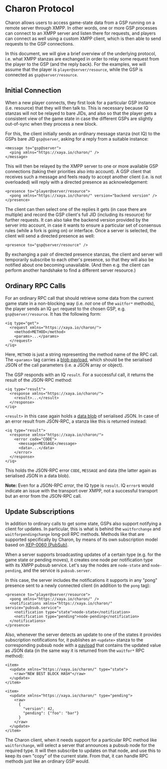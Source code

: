 # Charon Protocol

Charon allows users to access game-state data from a GSP running on a
remote server through XMPP.  In other words, one or more GSP processes
can connect to an XMPP server and listen there for requests, and players
can connect as well using a custom XMPP client, which is then able to
send requests to the GSP connections.

In this document, we will give a brief overview of the underlying
protocol, i.e. what XMPP stanzas are exchanged in order to relay some
request from the player to the GSP (and the reply back).  For the examples,
we will assume that the player is `player@server/resource`, while the GSP
is connected as `gsp@server/resource`.

## Initial Connection

When a new player connects, they first look for a particular GSP instance
(i.e. resource) that they will then talk to.  This is necessary because
IQ stanzas will not be relayed to bare JIDs, and also so that the player
gets a consistent view of the game state in case the different GSPs are
slightly out-of-sync when they process a new block.

For this, the client initially sends an ordinary message stanza (not IQ)
to the GSPs bare JID `gsp@server`, asking for a reply from a suitable instance:

    <message to="gsp@server">
      <ping xmlns="https://xaya.io/charon/" />
    </message>

This will then be relayed by the XMPP server to one or more available GSP
connections (taking their priorities also into account).  A GSP client that
receives such a message and feels ready to accept another client (i.e. is not
overloaded) will reply with a directed presence as acknowledgement:

    <presence to="player@server/resource">
      <pong xmlns="https://xaya.io/charon/" version="backend version" />
    </presence>

The client can then select one of the replies it gets (in case there are
multiple) and record the GSP client's full JID (including its resource)
for further requests.  It can also take the backend version provided by
the server into account, in case it wants to ensure a particular set of
consensus rules (while a fork is going on) or interface.
Once a server is selected, the client will send a directed presence as well:

    <presence to="gsp@server/resource" />

By exchanging a pair of directed presence stanzas, the client and server
will temporarily subscribe to each other's presence, so that they will also
be notified about one becoming unavailable.
(And then e.g. the client can perform another handshake to find a different
server resource.)

## Ordinary RPC Calls

For an ordinary RPC call that should retrieve some data from the
current game state in a non-blocking way (i.e. *not* one of the `waitfor*`
methods), the player sends an IQ `get` request to the chosen GSP,
e.g. `gsp@server/resource`.  It has the following form:

    <iq type="get">
      <request xmlns="https://xaya.io/charon/">
        <method>METHOD</method>
        <params>...</params>
      </request>
    </iq>

Here, `METHOD` is just a string representing the method name of the RPC call.
The `<params>` tag carries a [blob payload](xmldata.md), which should
be the serialised JSON of the call parameters (i.e. a JSON array or object).

The GSP responds with an IQ `result`.  For a successful call, it returns
the result of the JSON-RPC method:

    <iq type="result">
      <response xmlns="https://xaya.io/charon/">
        <result>...</result>
      </response>
    </iq>

`<result>` in this case again holds a [data blob](xmldata.md)
of serialised JSON.  In case of an error result from JSON-RPC,
a stanza like this is returned instead:

    <iq type="result">
      <response xmlns="https://xaya.io/charon/">
        <error code="CODE">
          <message>MESSAGE</message>
          <data>...</data>
        </error>
      </response>
    </iq>

This holds the JSON-RPC error `CODE`, `MESSAGE` and data (the latter
again as serialised JSON in a data blob).

**Note:**  Even for a JSON-RPC *error*, the IQ type is `result`.  IQ `error`s
would indicate an issue with the transport over XMPP, not a successful
transport but an error from the JSON-RPC call.

## Update Subscriptions

In addition to ordinary calls to get some state, GSPs also support
notifying a client for updates.  In particular, this is what is
behind the `waitforchange` and `waitforpendingchange` long-poll RPC methods.
Methods like that are supported specifically by Charon, by means of its
own subscription model based on
[XEP-0060 (PubSub)](https://xmpp.org/extensions/xep-0060.html).

When a server supports broadcasting updates of a certain type (e.g.
for the game state or pending moves), it creates one node per notification
type with its XMPP pubsub service.  Let's say the nodes are `node-state` and
`node-pending`, and the service is `pubsub.server`.

In this case, the server includes the notifications it supports in any "pong"
presence sent to a newly connected client (in addition to the `pong` tag):

    <presence to="player@server/resource">
      <pong xmlns="https://xaya.io/charon/" />
      <notifications xmlns="https://xaya.io/charon/" service="pubsub.service">
        <notification type="state">node-state</notification>
        <notification type="pending">node-pending</notification>
      </notifications>
    </presence>

Also, whenever the server detects an update to one of the states it provides
subscription notifications for, it publishes an `<update>` stanza
to the corresponding pubsub node
with a [payload](xmldata.md) that contains the updated value as JSON data
(in the same way it is returned from the `waitfor*` RPC method):

    <item>
      <update xmlns="https://xaya.io/charon/" type="state">
        <raw>"NEW BEST BLOCK HASH"</raw>
      </update>
    </item>

    <item>
      <update xmlns="https://xaya.io/charon/" type="pending">
        <raw>
          {
            "version": 42,
            "pending": {"foo": "bar"}
          }
        </raw>
      </update>
    </item>

The Charon client, when it needs support for a particular RPC method like
`waitforchange`, will select a server that announces a pubsub node for the
required type.  It will then subscribe to updates on that node, and use this
to keep its own "copy" of the current state.  From that, it can handle
RPC methods just like an ordinary GSP would.
